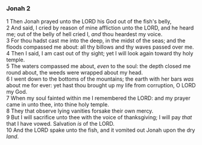 ### Jonah 2

1 Then Jonah prayed unto the LORD his God out of the fish's belly,  
2 And said, I cried by reason of mine affliction unto the LORD, and he heard me; out of the belly of hell cried I, *and* thou heardest my voice.  
3 For thou hadst cast me into the deep, in the midst of the seas; and the floods compassed me about: all thy billows and thy waves passed over me.  
4 Then I said, I am cast out of thy sight; yet I will look again toward thy holy temple.  
5 The waters compassed me about, *even* to the soul: the depth closed me round about, the weeds were wrapped about my head.  
6 I went down to the bottoms of the mountains; the earth with her bars *was* about me for ever: yet hast thou brought up my life from corruption, O LORD my God.  
7 When my soul fainted within me I remembered the LORD: and my prayer came in unto thee, into thine holy temple.  
8 They that observe lying vanities forsake their own mercy.  
9 But I will sacrifice unto thee with the voice of thanksgiving; I will pay *that* that I have vowed. Salvation *is* of the LORD.  
10 And the LORD spake unto the fish, and it vomited out Jonah upon the dry *land*.  
